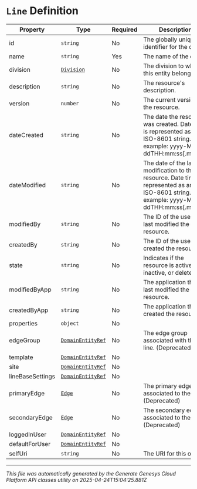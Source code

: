 # `Line` Definition

| Property | Type | Required | Description |
|----------|------|----------|-------------|
| id | `string` | No | The globally unique identifier for the object. |
| name | `string` | Yes | The name of the entity. |
| division | [`Division`](division-definition.md) | No | The division to which this entity belongs. |
| description | `string` | No | The resource's description. |
| version | `number` | No | The current version of the resource. |
| dateCreated | `string` | No | The date the resource was created. Date time is represented as an ISO-8601 string. For example: yyyy-MM-ddTHH:mm:ss[.mmm]Z |
| dateModified | `string` | No | The date of the last modification to the resource. Date time is represented as an ISO-8601 string. For example: yyyy-MM-ddTHH:mm:ss[.mmm]Z |
| modifiedBy | `string` | No | The ID of the user that last modified the resource. |
| createdBy | `string` | No | The ID of the user that created the resource. |
| state | `string` | No | Indicates if the resource is active, inactive, or deleted. |
| modifiedByApp | `string` | No | The application that last modified the resource. |
| createdByApp | `string` | No | The application that created the resource. |
| properties | `object` | No |  |
| edgeGroup | [`DomainEntityRef`](domainentityref-definition.md) | No | The edge group associated with the line. (Deprecated) |
| template | [`DomainEntityRef`](domainentityref-definition.md) | No |  |
| site | [`DomainEntityRef`](domainentityref-definition.md) | No |  |
| lineBaseSettings | [`DomainEntityRef`](domainentityref-definition.md) | No |  |
| primaryEdge | [`Edge`](edge-definition.md) | No | The primary edge associated to the line. (Deprecated) |
| secondaryEdge | [`Edge`](edge-definition.md) | No | The secondary edge associated to the line. (Deprecated) |
| loggedInUser | [`DomainEntityRef`](domainentityref-definition.md) | No |  |
| defaultForUser | [`DomainEntityRef`](domainentityref-definition.md) | No |  |
| selfUri | `string` | No | The URI for this object |

---

*This file was automatically generated by the Generate Genesys Cloud Platform API classes utility on 2025-04-24T15:04:25.881Z*